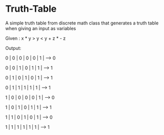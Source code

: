 # Truth-Table
A simple truth table from discrete math class that generates a truth table when giving an input as variables

Given : 
x * y > y < y + z * - z

Output:

0 | 0 | 0 | 0 | 0 | 1 | --> 0

0 | 0 | 1 | 0 | 1 | 1 | --> 1

0 | 1 | 0 | 1 | 0 | 1 | --> 1

0 | 1 | 1 | 1 | 1 | 1 | --> 1

1 | 0 | 0 | 0 | 0 | 1 | --> 0

1 | 0 | 1 | 0 | 1 | 1 | --> 1

1 | 1 | 0 | 1 | 0 | 1 | --> 0

1 | 1 | 1 | 1 | 1 | 1 | --> 1

